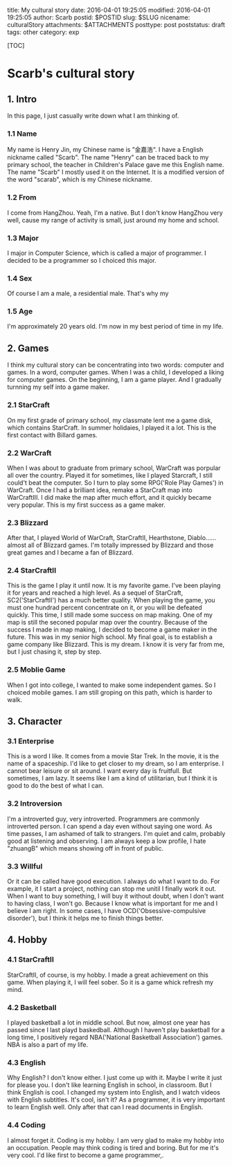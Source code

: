 title: My cultural story
date: 2016-04-01 19:25:05
modified: 2016-04-01 19:25:05
author: Scarb
postid: $POSTID
slug: $SLUG
nicename: culturalStory
attachments: $ATTACHMENTS
posttype: post
poststatus: draft
tags: other
category: exp

[TOC]

# Scarb's cultural story
## 1. Intro
In this page, I just casually write down what I am thinking of.

### 1.1 Name
My name is Henry Jin, my Chinese name is ”金嘉浩“. I have a English nickname called "Scarb".
The name "Henry" can be traced back to my primary school, the teacher in Children's Palace gave me this English name.
The name "Scarb" I mostly used it on the Internet. 
It is a modified version of the word "scarab", which is my Chinese nickname.

### 1.2 From
I come from HangZhou. Yeah, I'm a native. But I don't know HangZhou very well, cause my range of activity is small, just around my home and school.

### 1.3 Major
I major in Computer Science, which is called a major of programmer. I decided to be a programmer so I choiced this major.

### 1.4 Sex
Of course I am a male, a residential male. That's why my 

### 1.5 Age
I'm approximately 20 years old. I'm now in my best period of time in my life.

## 2. Games
I think my cultural story can be concentrating into two words: computer and games. In a word, computer games.
When I was a child, I developed a liking for computer games. 
On the beginning, I am a game player. And I gradually turnning my self into a game maker.

### 2.1 StarCraft
On my first grade of primary school, my classmate lent me a game disk, which contains StarCraft.
In summer holidaies, I played it a lot. This is the first contact with Billard games.

### 2.2 WarCraft
When I was about to graduate from primary school, WarCraft was porpular all over the country.
Played it for sometimes, like I played Starcraft, I still could't beat the computer.
So I turn to play some RPG('Role Play Games') in WarCraft.
Once I had a brilliant idea, remake a StarCraft map into WarCraftIII. 
I did make the map after much effort, and it quickly became very popular.
This is my first success as a game maker.

### 2.3 Blizzard
After that, I played World of WarCraft, StarCraftII, Hearthstone, Diablo...... almost all of Blizzard games.
I'm totally impressed by Blizzard and those great games and I became a fan of Blizzard.

### 2.4 StarCraftII
This is the game I play it until now. It is my favorite game. I've been playing it for years and reached a high level.
As a sequel of StarCraft, SC2('StarCraftII') has a much better quality.
When playing the game, you must one hundrad percent concentrate on it, or you will be defeated quickly.
This time, I still made some success on map making. One of my map is still the seconed popular map over the country.
Because of the success I made in map making, I decided to become a game maker in the future. This was in my senior high school.
My final goal, is to establish a game company like Blizzard. 
This is my dream.
I know it is very far from me, but I just chasing it, step by step.

### 2.5 Moblie Game
When I got into college, I wanted to make some independent games. So I choiced mobile games.
I am still groping on this path, which is harder to walk.

## 3. Character
### 3.1 Enterprise
This is a word I like. It comes from a movie Star Trek. In the movie, it is the name of a spaceship.
I'd like to get closer to my dream, so I am enterprise. I cannot bear leisure or sit around.
I want every day is fruitfull. But sometimes, I am lazy.
It seems like I am a kind of utilitarian, but I think it is good to do the best of what I can.

### 3.2 Introversion
I'm a introverted guy, very introverted. 
Programmers are commonly introverted person.
I can spend a day even without saying one word.
As time passes, I am ashamed of talk to strangers.
I'm quiet and calm, probably good at listening and observing.
I am always keep a low profile, I hate "zhuangB" which means showing off in front of public.

### 3.3 Willful
Or it can be called have good execution.
I always do what I want to do. For example, it I start a project, nothing can stop me unitil I finally work it out.
When I want to buy something, I will buy it without doubt, when I don't want to having class, I won't go.
Because I know what is important for me and I believe I am right.
In some cases, I have OCD('Obsessive-compulsive disorder'), but I think it helps me to finish things better.

## 4. Hobby
### 4.1 StarCraftII
StarCraftII, of course, is my hobby. I made a great achievement on this game.
When playing it, I will feel sober. So it is a game whick refresh my mind.

### 4.2 Basketball
I played basketball a lot in middle school. But now, almost one year has passed since I last playd baskedball.
Although I haven't play basketball for a long time, I positively regard NBA('National Basketball Association') games.
NBA is also a part of my life.

### 4.3 English
Why English? I don't know either. I just come up with it. Maybe I write it just for please you.
I don't like learning English in school, in classroom.
But I think English is cool.
I changed my system into English, and I watch videos with English subtitles. It's cool, isn't it?
As a programmer, it is very important to learn English well. Only after that can I read documents in English.

### 4.4 Coding
I almost forget it. Coding is my hobby. I am very glad to make my hobby into an occupation.
People may think coding is tired and boring. But for me it's very cool.
I'd like first to become a game programmer,.